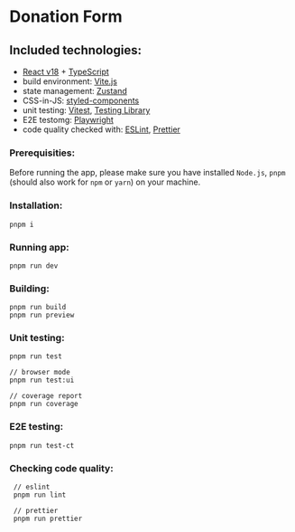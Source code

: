 # Donation Form

## Included technologies:
- [React v18](https://react.dev/) + [TypeScript](https://www.typescriptlang.org/)
- build environment: [Vite.js](https://vitejs.dev/)
- state management: [Zustand](https://zustand-demo.pmnd.rs/)
- CSS-in-JS: [styled-components](https://styled-components.com/)
- unit testing: [Vitest](https://vitest.dev/), [Testing Library](https://testing-library.com/)
- E2E testomg: [Playwright](https://playwright.dev/)
- code quality checked with: [ESLint](https://eslint.org/), [Prettier](https://prettier.io/)

### Prerequisities:
Before running the app, please make sure you have installed `Node.js`, `pnpm` (should also work for `npm` or `yarn`) on your machine.
### Installation:
```
pnpm i
```
### Running app:
```
pnpm run dev
```
### Building:
```
pnpm run build
pnpm run preview
```
### Unit testing:
```
pnpm run test

// browser mode
pnpm run test:ui

// coverage report
pnpm run coverage
```
### E2E testing:
```
pnpm run test-ct
```

### Checking code quality:
```
 // eslint
 pnpm run lint

 // prettier
 pnpm run prettier
```
